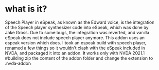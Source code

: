 #  what is it?
Speech Player in eSpeak, as known as the Edward voice,  is the integration of the Speech player synthesizer code into eSpeak, which was done by Jake Gross. Due to some bugs, the integration was reverted, and vanilla eSpeak does not include speech player anymore. This addon uses an espeak version which does. I took an espeak build with speech player, renamed a few things so it wouldn't clash with the eSpeak included in NVDA, and packaged it into an addon. It works only with NVDA 2021.1
#building
zip the content of the addon folder and change the extension to .nvda-addon
